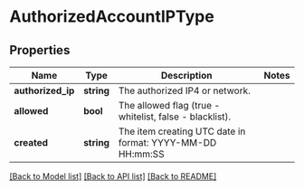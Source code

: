 # AuthorizedAccountIPType

## Properties
Name | Type | Description | Notes
------------ | ------------- | ------------- | -------------
**authorized_ip** | **string** | The authorized IP4 or network. | 
**allowed** | **bool** | The allowed flag (true - whitelist, false - blacklist). | 
**created** | **string** | The item creating UTC date in format: YYYY-MM-DD HH:mm:SS | 

[[Back to Model list]](../README.md#documentation-for-models) [[Back to API list]](../README.md#documentation-for-api-endpoints) [[Back to README]](../README.md)


